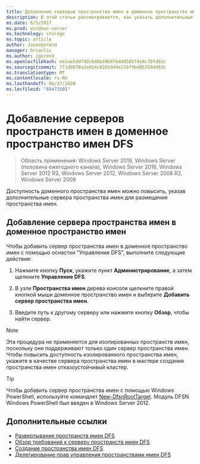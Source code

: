 ```yaml
---
title: Добавление серверов пространства имен в доменное пространство имен DFS
description: В этой статье рассматривается, как указать дополнительные сервера пространства имен для размещения пространства имен с помощью оснастки "Управление DFS".
ms.date: 6/5/2017
ms.prod: windows-server
ms.technology: storage
ms.topic: article
author: JasonGerend
manager: brianlic
ms.author: jgerend
ms.openlocfilehash: ee2ae5ddf40c6d8b49b9fbd40505f4e8c70fd92c
ms.sourcegitcommit: 771db070a3a924c8265944e21bf9bd85350dd93c
ms.translationtype: MT
ms.contentlocale: ru-RU
ms.lasthandoff: 06/27/2020
ms.locfileid: "85473501"
---
```

# <a name="add-namespace-servers-to-a-domain-based-dfs-namespace"></a>Добавление серверов пространств имен в доменное пространство имен DFS

> Область применения: Windows Server 2019, Windows Server (половина ежегодного канала), Windows Server 2016, Windows Server 2012 R2, Windows Server 2012, Windows Server 2008 R2, Windows Server 2008

Доступность доменного пространства имен можно повысить, указав дополнительные сервера пространства имен для размещения пространства имен.

## <a name="to-add-a-namespace-server-to-a-domain-based-namespace"></a>Добавление сервера пространства имен в доменное пространство имен

Чтобы добавить сервер пространства имен в доменное пространство имен с помощью оснастки "Управление DFS", выполните следующие действия:

1.  Нажмите кнопку **Пуск**, укажите пункт **Администрирование**, а затем щелкните **Управление DFS**.

2.  В узле **Пространства имен** дерева консоли щелкните правой кнопкой мыши доменное пространство имен и выберите **Добавить сервер пространства имен**.

3.  Введите путь к другому серверу или нажмите кнопку **Обзор**, чтобы найти сервер.

> [!NOTE]
> Эта процедура не применяется для изолированных пространств имен, поскольку они поддерживают только один сервер пространства имен. Чтобы повысить доступность изолированного пространства имен, укажите в качестве сервера пространства имен в мастере создания пространства имен отказоустойчивый кластер.


> [!TIP]
> Чтобы добавить сервер пространства имен с помощью Windows PowerShell, используйте командлет [New-DfsnRootTarget](https://docs.microsoft.com/powershell/module/dfsn/new-dfsnroottarget). Модуль DFSN Windows PowerShell был введен в Windows Server 2012.

## <a name="additional-references"></a>Дополнительные ссылки

-   [Развертывание пространств имен DFS](deploying-dfs-namespaces.md)
-   [Обзор требований к серверу пространств имен DFS](https://technet.microsoft.com/library/cc753448(v=ws.11).aspx)
-   [Создание пространства имен DFS](create-a-dfs-namespace.md)
-   [Делегирование прав управления пространствами имен DFS](delegate-management-permissions-for-dfs-namespaces.md)

